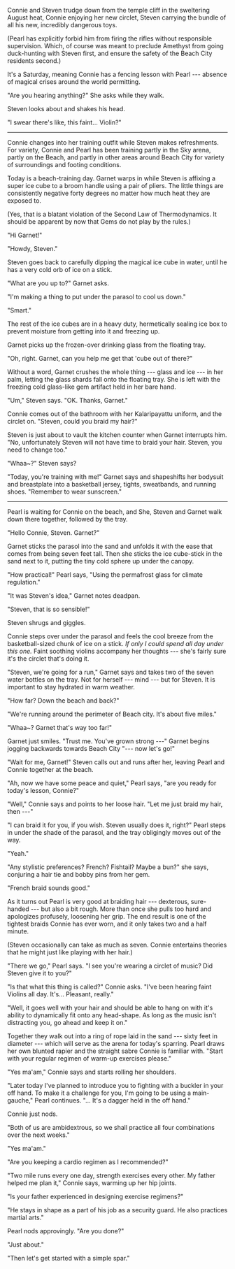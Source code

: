 Connie and Steven trudge down from the temple cliff in the sweltering August heat, Connie
enjoying her new circlet, Steven carrying the bundle of all his new, incredibly dangerous
toys.

(Pearl has explicitly forbid him from firing the rifles without responsible supervision.
Which, of course was meant to preclude Amethyst from going duck-hunting with Steven first,
and ensure the safety of the Beach City residents second.)

It's a Saturday, meaning Connie has a fencing lesson with Pearl --- absence of magical crises around
the world permitting.

"Are you hearing anything?" She asks while they walk.

Steven looks about and shakes his head.

"I swear there's like, this faint... Violin?"

----

Connie changes into her training outfit while Steven makes refreshments. For variety,
Connie and Pearl has been training partly in the Sky arena, partly on the Beach, and
partly in other areas around Beach City for variety of surroundings and footing conditions.

Today is a beach-training day. Garnet warps in while Steven is affixing a super ice cube to
a broom handle using a pair of pliers. The little things are consistently negative forty
degrees no matter how much heat they are exposed to.

(Yes, that is a blatant violation of the Second Law of Thermodynamics. It should be
apparent by now that Gems do not play by the rules.)

"Hi Garnet!"

"Howdy, Steven."

Steven goes back to carefully dipping the magical ice cube in water, until he has a
very cold orb of ice on a stick.

"What are you up to?" Garnet asks.

"I'm making a thing to put under the parasol to cool us down."

"Smart."

The rest of the ice cubes are in a heavy duty, hermetically sealing ice box to prevent
moisture from getting into it and freezing up.

Garnet picks up the frozen-over drinking glass from the floating tray.

"Oh, right. Garnet, can you help me get that 'cube out of there?"

Without a word, Garnet crushes the whole thing --- glass and ice --- in her palm,
letting the glass shards fall onto the floating tray. She is left with the
freezing cold glass-like gem artifact held in her bare hand.

"Um," Steven says. "OK. Thanks, Garnet."

Connie comes out of the bathroom with her Kalaripayattu uniform, and the circlet on.
"Steven, could you braid my hair?"

Steven is just about to vault the kitchen counter when Garnet interrupts him. "No,
unfortunately Steven will not have time to braid your hair. Steven, you need to change
too."

"Whaa~?" Steven says?

"Today, you're training with me!" Garnet says and shapeshifts her bodysuit and breastplate
into a basketball jersey, tights, sweatbands, and running shoes. "Remember to wear sunscreen."

----

Pearl is waiting for Connie on the beach, and She, Steven and Garnet walk down there
together, followed by the tray.

"Hello Connie, Steven. Garnet?"

Garnet sticks the parasol into the sand and unfolds it with the ease that comes from
being seven feet tall. Then she sticks the ice cube-stick in the sand next to it,
putting the tiny cold sphere up under the canopy.

"How practical!" Pearl says, "Using the permafrost glass for climate regulation."

"It was Steven's idea," Garnet notes deadpan.

"Steven, that is so sensible!"

Steven shrugs and giggles.

Connie steps over under the parasol and feels the cool breeze from the basketball-sized
chunk of ice on a stick. *If only I could spend all day under this one.* Faint soothing
violins accompany her thoughts --- she's fairly sure it's the circlet that's doing it.

"Steven, we're going for a run," Garnet says and takes two of the seven water bottles on the
tray. Not for herself --- mind --- but for Steven. It is important
to stay hydrated in warm weather.

"How far? Down the beach and back?"

"We're running around the perimeter of Beach city. It's about five miles."

"Whaa~? Garnet that's way too far!"

Garnet just smiles. "Trust me. You've grown strong ---" Garnet begins jogging backwards
towards Beach City "--- now let's go!"

"Wait for me, Garnet!" Steven calls out and runs after her, leaving Pearl and Connie
together at the beach.

"Ah, now we have some peace and quiet," Pearl says, "are you ready for today's lesson,
Connie?"

"Well," Connie says and points to her loose hair. "Let me just braid my hair, then ---"

"I can braid it for you, if you wish. Steven usually does it, right?" Pearl steps in under
the shade of the parasol, and the tray obligingly moves out of the way.

"Yeah."

"Any stylistic preferences? French? Fishtail? Maybe a bun?" she says, conjuring a
hair tie and bobby pins from her gem.

"French braid sounds good."

As it turns out Pearl is very good at braiding hair --- dexterous, sure-handed --- but
also a bit rough. More than once she pulls too hard and apologizes profusely, loosening
her grip. The end result is one of the tightest braids Connie has ever worn, and it
only takes two and a half minute.

(Steven occasionally can take as much as seven. Connie entertains theories that
he might just like playing with her hair.)

"There we go," Pearl says. "I see you're wearing a circlet of music? Did Steven
give it to you?"

"Is that what this thing is called?" Connie asks. "I've been hearing faint
Violins all day. It's... Pleasant, really."

"Well, it goes well with your hair and should be able to hang on with it's
ability to dynamically fit onto any head-shape. As long as the music isn't
distracting you, go ahead and keep it on."

Together they walk out into a ring of rope laid in the sand --- sixty feet in diameter ---
which will serve as the arena for today's sparring. Pearl draws her own blunted rapier
and the straight sabre Connie is familiar with. "Start with your regular regimen of
warm-up exercises please."

"Yes ma'am," Connie says and starts rolling her shoulders.

"Later today I've planned to introduce you to fighting with a buckler in your off hand. To
make it a challenge for you, I'm going to be using a main-gauche," Pearl continues.
"... It's a dagger held in the off hand."

Connie just nods.

"Both of us are ambidextrous, so we shall practice all four combinations over
the next weeks."

"Yes ma'am."

"Are you keeping a cardio regimen as I recommended?"

"Two mile runs every one day, strength exercises every other. My father helped me
plan it," Connie says, warming up her hip joints.

"Is your father experienced in designing exercise regimens?"

"He stays in shape as a part of his job as a security guard. He also practices
martial arts."

Pearl nods approvingly. "Are you done?"

"Just about."

"Then let's get started with a simple spar."
